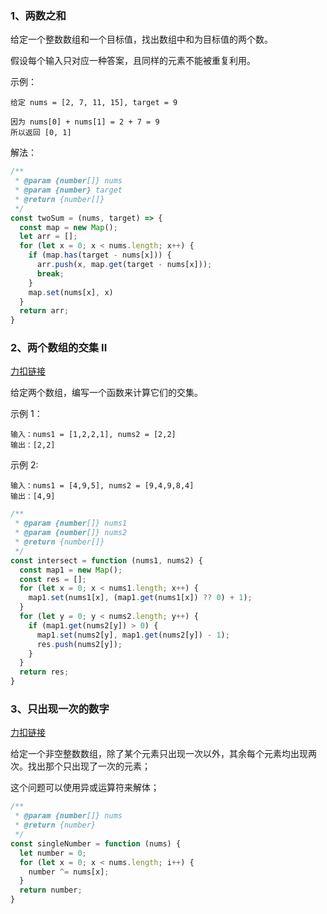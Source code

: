 ### 1、两数之和

给定一个整数数组和一个目标值，找出数组中和为目标值的两个数。

假设每个输入只对应一种答案，且同样的元素不能被重复利用。

示例：

```docs
给定 nums = [2, 7, 11, 15], target = 9

因为 nums[0] + nums[1] = 2 + 7 = 9
所以返回 [0, 1]
```

解法：

```js
/**
 * @param {number[]} nums
 * @param {number} target
 * @return {number[]}
 */
const twoSum = (nums, target) => {
  const map = new Map();
  let arr = [];
  for (let x = 0; x < nums.length; x++) {
    if (map.has(target - nums[x])) {
      arr.push(x, map.get(target - nums[x]));
      break;
    }
    map.set(nums[x], x)
  }
  return arr;
}
```

### 2、两个数组的交集 II

[力扣链接](https://leetcode-cn.com/problems/intersection-of-two-arrays-ii/)

给定两个数组，编写一个函数来计算它们的交集。

示例 1：

```docs
输入：nums1 = [1,2,2,1], nums2 = [2,2]
输出：[2,2]
```

示例 2:

```docs
输入：nums1 = [4,9,5], nums2 = [9,4,9,8,4]
输出：[4,9]
```

```js
/**
 * @param {number[]} nums1
 * @param {number[]} nums2
 * @return {number[]}
 */
const intersect = function (nums1, nums2) {
  const map1 = new Map();
  const res = [];
  for (let x = 0; x < nums1.length; x++) {
    map1.set(nums1[x], (map1.get(nums1[x]) ?? 0) + 1);
  }
  for (let y = 0; y < nums2.length; y++) {
    if (map1.get(nums2[y]) > 0) {
      map1.set(nums2[y], map1.get(nums2[y]) - 1);
      res.push(nums2[y]);
    }
  }
  return res;
}
```

### 3、只出现一次的数字

[力扣链接](https://leetcode-cn.com/problems/single-number/)

给定一个非空整数数组，除了某个元素只出现一次以外，其余每个元素均出现两次。找出那个只出现了一次的元素；

这个问题可以使用异或运算符来解体；

```js
/**
 * @param {number[]} nums
 * @return {number}
 */
const singleNumber = function (nums) {
  let number = 0;
  for (let x = 0; x < nums.length; i++) {
    number ^= nums[x];
  }
  return number;
}
```
